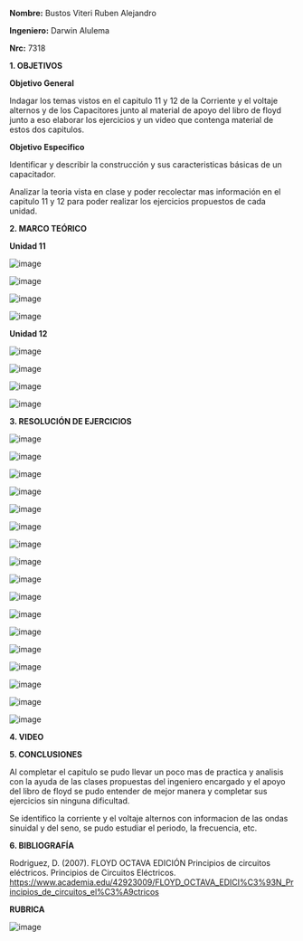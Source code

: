 **Nombre:** Bustos Viteri Ruben Alejandro

**Ingeniero:** Darwin Alulema

**Nrc:** 7318

**1. OBJETIVOS**

**Objetivo General**

Indagar los temas vistos en el capitulo 11 y 12 de la Corriente y el voltaje alternos y de los Capacitores junto al material de apoyo del libro de floyd junto a eso elaborar los ejercicios y un video que contenga material de estos dos capitulos.

**Objetivo Especifico**

Identificar y describir la construcción y sus caracteristicas básicas de un capacitador.

Analizar la teoria vista en clase y poder recolectar mas información en el capitulo 11 y 12 para poder realizar los ejercicios propuestos de cada unidad.

**2. MARCO TEÓRICO**

**Unidad 11**

![image](https://user-images.githubusercontent.com/105680588/179155470-2a57ae5b-582a-4cee-ae20-268fe80ededc.png)

![image](https://user-images.githubusercontent.com/105680588/179155501-ff28981a-d5e3-4509-a4b7-f87bcaafa749.png)

![image](https://user-images.githubusercontent.com/105680588/179155538-49880b34-9695-4c80-a2ba-529c9d766800.png)

![image](https://user-images.githubusercontent.com/105680588/179155562-d509c2f4-1d1f-4bb3-aa23-3b59ebec75b3.png)

**Unidad 12**

![image](https://user-images.githubusercontent.com/105680588/179155672-e49e019d-5563-4f89-9e80-52692d9214ed.png)

![image](https://user-images.githubusercontent.com/105680588/179156065-3a995edd-9940-425c-a660-58a2b7e228f9.png)

![image](https://user-images.githubusercontent.com/105680588/179155748-e6a4aa3d-1861-403b-9ea2-99168332cdd7.png)

![image](https://user-images.githubusercontent.com/105680588/179155780-f3cec74a-341c-44aa-94e9-983214da99b8.png)

**3. RESOLUCIÓN DE EJERCICIOS**

![image](https://user-images.githubusercontent.com/105680588/179172455-9aef9a9f-d410-4ae0-a362-0547dec01ae3.png)

![image](https://user-images.githubusercontent.com/105680588/179172536-5ff92e79-3ff4-49fd-a094-4ce97472b431.png)

![image](https://user-images.githubusercontent.com/105680588/179172583-66709f50-3f07-467e-9aac-097ae6b55689.png)

![image](https://user-images.githubusercontent.com/105680588/179172633-01e69bd9-7eab-4596-8895-9837e4168573.png)

![image](https://user-images.githubusercontent.com/105680588/179172684-9c22cbc2-525f-433d-9937-6b67ba7ad855.png)

![image](https://user-images.githubusercontent.com/105680588/179172713-681db47b-53c9-4aa1-a228-e84902a0776e.png)

![image](https://user-images.githubusercontent.com/105680588/179172757-05911c05-aa2b-4a90-bdec-7f338577f931.png)

![image](https://user-images.githubusercontent.com/105680588/179172803-6b2c332f-07ec-48e4-9fbc-523b12fb6b87.png)

![image](https://user-images.githubusercontent.com/105680588/179172842-481b5f78-93b6-4dd9-ae6a-2f97e6a53f1c.png)

![image](https://user-images.githubusercontent.com/105680588/179172892-646b1be3-bf7d-4a49-9221-7625fe236d1c.png)

![image](https://user-images.githubusercontent.com/105680588/179172931-04f2b7eb-ef83-47b5-a2ca-3bdc2d2fd76f.png)

![image](https://user-images.githubusercontent.com/105680588/179172974-97c2e692-5c88-4249-8a39-8c15095d743a.png)

![image](https://user-images.githubusercontent.com/105680588/179173030-357c57e8-cd9a-4133-9511-629ee64d9e0f.png)

![image](https://user-images.githubusercontent.com/105680588/179173067-925c4958-1384-440c-9098-f6b173d110d1.png)

![image](https://user-images.githubusercontent.com/105680588/179173105-f5093936-dc18-491e-bae0-6cc30f594ab9.png)

![image](https://user-images.githubusercontent.com/105680588/179173142-f6b61142-8936-43ec-87bf-da4141fa95d6.png)

![image](https://user-images.githubusercontent.com/105680588/179173234-e9e17d38-9665-4bb4-88b6-8f4ee9421f45.png)

**4. VIDEO**

**5. CONCLUSIONES**

Al completar el capitulo se pudo llevar un poco mas de practica y analisis con la ayuda de las clases propuestas del ingeniero encargado y el apoyo del libro de floyd se pudo entender de mejor manera y completar sus ejercicios sin ninguna dificultad.

Se identifico la corriente y el voltaje alternos con informacion de las ondas sinuidal y del seno, se pudo estudiar el periodo, la frecuencia, etc.  

**6. BIBLIOGRAFÍA**

Rodriguez, D. (2007). FLOYD OCTAVA EDICIÓN Principios de circuitos eléctricos. Principios de Circuitos Eléctricos. https://www.academia.edu/42923009/FLOYD_OCTAVA_EDICI%C3%93N_Principios_de_circuitos_el%C3%A9ctricos

**RUBRICA**

![image](https://user-images.githubusercontent.com/105680588/179156170-143b3d2c-b45c-44c5-8fe7-113afe54d9e0.png)


